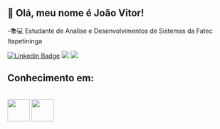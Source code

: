 ## 🤖 Olá, meu nome é <strong>João Vitor!</strong>

-📚💻 Estudante de Analise e Desenvolvimentos de Sistemas da Fatec Itapetininga

[![Linkedin Badge](https://img.shields.io/badge/-LinkedIn-blue?style=flat-square&logo=Linkedin&logoColor=white&link=https://www.linkedin.com/in/sidnei-roberto-b18072149/)](https://www.linkedin.com/in/joao-santos-32003b1b1/)
<a href="https://api.whatsapp.com/send?phone=5515996639488&" alt="WhatsApp">
<img src="https://img.shields.io/badge/-WhatsApp-25d366?style=flat-square&labelColor=25d366&logo=whatsapp&logoColor=white&link=API-DO-SEU-WHATSAPP"/></a>
<a href="https://www.instagram.com/jvitor_santtos/" alt="Instagram">
<img src="https://img.shields.io/badge/-Instagram-DF0174?style=flat-square&labelColor=DF0174&logo=instagram&logoColor=white&link=https://www.instagram.com/jvitor_santtos/"/></a>

## Conhecimento em:
<div style="display: inline_block"><br>
          <img align="center" height="50" width="50" src="https://cdn.jsdelivr.net/gh/devicons/devicon/icons/python/python-original-wordmark.svg" />
          <img align="center" height="50" width="50" src="https://cdn.jsdelivr.net/gh/devicons/devicon/icons/csharp/csharp-original.svg" />
</div>
